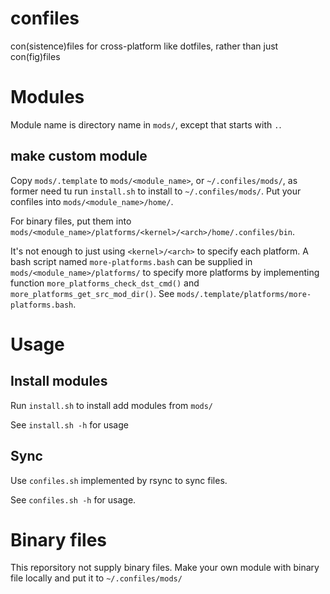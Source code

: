 # confiles

con(sistence)files for cross-platform like dotfiles, rather than just con(fig)files

# Modules

Module name is directory name in `mods/`, except that starts with `.`.

## make custom module

Copy `mods/.template` to `mods/<module_name>`, or `~/.confiles/mods/`, as former need tu run `install.sh` to install to `~/.confiles/mods/`. Put your confiles into `mods/<module_name>/home/`.

For binary files, put them into `mods/<module_name>/platforms/<kernel>/<arch>/home/.confiles/bin`.

It's not enough to just using `<kernel>/<arch>` to specify each platform. A bash script named `more-platforms.bash` can be supplied in `mods/<module_name>/platforms/` to specify more platforms by implementing function `more_platforms_check_dst_cmd()` and `more_platforms_get_src_mod_dir()`. See `mods/.template/platforms/more-platforms.bash`.

# Usage

## Install modules

Run `install.sh` to install add modules from `mods/`

See `install.sh -h` for usage

## Sync

Use `confiles.sh` implemented by rsync to sync files.

See `confiles.sh -h` for usage.

# Binary files

This reporsitory not supply binary files. Make your own module with binary file locally and put it to `~/.confiles/mods/`

